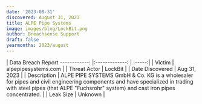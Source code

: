 ```yaml
---
date: '2023-08-31'
discovered: August 31, 2023
title: ALPE Pipe Systems
image: images/blog/LockBit.png
author: Breachsense Support
draft: false
yearmonths: 2023/august
---
```



| Data Breach Report
------------:     |:-------------:    | :-----:|
| Victim      | alpepipesystems.com      | 
| Threat Actor      | LockBit      | 
| Date Discovered      | Aug 31, 2023      | 
| Description      | ALPE PIPE SYSTEMS GmbH & Co. KG is a wholesaler for pipes and civil engineering components and have specialized in trading with steel pipes (that ALPE "Fuchsrohr" system) and cast iron pipes concentrated.      | 
| Leak Size      | Unknown      | 

